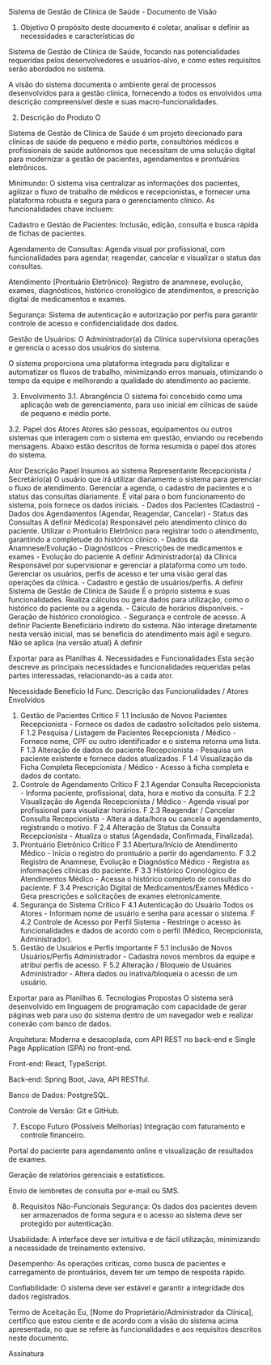 Sistema de Gestão de Clínica de Saúde - Documento de Visão
1. Objetivo
O propósito deste documento é coletar, analisar e definir as necessidades e características do 

Sistema de Gestão de Clínica de Saúde, focando nas potencialidades requeridas pelos desenvolvedores e usuários-alvo, e como estes requisitos serão abordados no sistema.

A visão do sistema documenta o ambiente geral de processos desenvolvidos para a gestão clínica, fornecendo a todos os envolvidos uma descrição compreensível deste e suas macro-funcionalidades.

2. Descrição do Produto
O 

Sistema de Gestão de Clínica de Saúde é um projeto direcionado para clínicas de saúde de pequeno e médio porte, consultórios médicos e profissionais de saúde autônomos  que necessitam de uma solução digital para modernizar a gestão de pacientes, agendamentos e prontuários eletrônicos.


Minimundo:
O sistema visa centralizar as informações dos pacientes, agilizar o fluxo de trabalho de médicos e recepcionistas, e fornecer uma plataforma robusta e segura para o gerenciamento clínico. As funcionalidades chave incluem:

Cadastro e Gestão de Pacientes: Inclusão, edição, consulta e busca rápida de fichas de pacientes.

Agendamento de Consultas: Agenda visual por profissional, com funcionalidades para agendar, reagendar, cancelar e visualizar o status das consultas.

Atendimento (Prontuário Eletrônico): Registro de anamnese, evolução, exames, diagnósticos, histórico cronológico de atendimentos, e prescrição digital de medicamentos e exames.

Segurança: Sistema de autenticação e autorização por perfis para garantir controle de acesso e confidencialidade dos dados.

Gestão de Usuários: O Administrador(a) da Clínica supervisiona operações e gerencia o acesso dos usuários do sistema.

O sistema proporciona uma plataforma integrada para digitalizar e automatizar os fluxos de trabalho, minimizando erros manuais, otimizando o tempo da equipe e melhorando a qualidade do atendimento ao paciente.

3. Envolvimento
3.1. Abrangência
O sistema foi concebido como uma aplicação web de gerenciamento, para uso inicial em clínicas de saúde de pequeno e médio porte.

3.2. Papel dos Atores
Atores são pessoas, equipamentos ou outros sistemas que interagem com o sistema em questão, enviando ou recebendo mensagens. Abaixo estão descritos de forma resumida o papel dos atores do sistema.

Ator	Descrição	Papel	Insumos ao sistema	Representante
Recepcionista / Secretário(a)	O usuário que irá utilizar diariamente o sistema para gerenciar o fluxo de atendimento.	Gerenciar a agenda, o cadastro de pacientes e o status das consultas diariamente. É vital para o bom funcionamento do sistema, pois fornece os dados iniciais.	- Dados dos Pacientes (Cadastro) - Dados dos Agendamentos (Agendar, Reagendar, Cancelar) - Status das Consultas	A definir
Médico(a)	Responsável pelo atendimento clínico do paciente.	Utilizar o Prontuário Eletrônico para registrar todo o atendimento, garantindo a completude do histórico clínico.	- Dados da Anamnese/Evolução - Diagnósticos - Prescrições de medicamentos e exames - Evolução do paciente	A definir
Administrador(a) da Clínica	Responsável por supervisionar e gerenciar a plataforma como um todo.	Gerenciar os usuários, perfis de acesso e ter uma visão geral das operações da clínica.	- Cadastro e gestão de usuários/perfis.	A definir
Sistema de Gestão de Clínica de Saúde	É o próprio sistema e suas funcionalidades.	Realiza cálculos ou gera dados para utilização, como o histórico do paciente ou a agenda.	- Cálculo de horários disponíveis. - Geração de histórico cronológico. - Segurança e controle de acesso.	A definir
Paciente	Beneficiário indireto do sistema.	Não interage diretamente nesta versão inicial, mas se beneficia do atendimento mais ágil e seguro.	Não se aplica (na versão atual)	A definir

Exportar para as Planilhas
4. Necessidades e Funcionalidades
Esta seção descreve as principais necessidades e funcionalidades requeridas pelas partes interessadas, relacionando-as a cada ator.

Necessidade	Benefício	Id Func.	Descrição das Funcionalidades / Atores Envolvidos
1. Gestão de Pacientes	Crítico	F 1.1	Inclusão de Novos Pacientes Recepcionista - Fornece os dados de cadastro solicitados pelo sistema.
F 1.2	Pesquisa / Listagem de Pacientes Recepcionista / Médico - Fornece nome, CPF ou outro identificador e o sistema retorna uma lista.
F 1.3	Alteração de dados do paciente Recepcionista - Pesquisa um paciente existente e fornece dados atualizados.
F 1.4	Visualização da Ficha Completa Recepcionista / Médico - Acesso à ficha completa e dados de contato.
2. Controle de Agendamento	Crítico	F 2.1	Agendar Consulta Recepcionista - Informa paciente, profissional, data, hora e motivo da consulta.
F 2.2	Visualização de Agenda Recepcionista / Médico - Agenda visual por profissional para visualizar horários.
F 2.3	Reagendar / Cancelar Consulta Recepcionista - Altera a data/hora ou cancela o agendamento, registrando o motivo.
F 2.4	Alteração de Status da Consulta Recepcionista - Atualiza o status (Agendada, Confirmada, Finalizada).
3. Prontuário Eletrônico	Crítico	F 3.1	Abertura/Início de Atendimento Médico - Inicia o registro do prontuário a partir do agendamento.
F 3.2	Registro de Anamnese, Evolução e Diagnóstico Médico - Registra as informações clínicas do paciente.
F 3.3	Histórico Cronológico de Atendimentos Médico - Acessa o histórico completo de consultas do paciente.
F 3.4	Prescrição Digital de Medicamentos/Exames Médico - Gera prescrições e solicitações de exames eletronicamente.
4. Segurança do Sistema	Crítico	F 4.1	Autenticação do Usuário Todos os Atores - Informam nome de usuário e senha para acessar o sistema.
F 4.2	Controle de Acesso por Perfil Sistema - Restringe o acesso às funcionalidades e dados de acordo com o perfil (Médico, Recepcionista, Administrador).
5. Gestão de Usuários e Perfis	Importante	F 5.1	Inclusão de Novos Usuários/Perfis Administrador - Cadastra novos membros da equipe e atribui perfis de acesso.
F 5.2	Alteração / Bloqueio de Usuários Administrador - Altera dados ou inativa/bloqueia o acesso de um usuário.

Exportar para as Planilhas
6. Tecnologias Propostas
O sistema será desenvolvido em linguagem de programação com capacidade de gerar páginas web para uso do sistema dentro de um navegador web e realizar conexão com banco de dados.

Arquitetura: Moderna e desacoplada, com API REST no back-end e Single Page Application (SPA) no front-end.

Front-end: React, TypeScript.

Back-end: Spring Boot, Java, API RESTful.

Banco de Dados: PostgreSQL.

Controle de Versão: Git e GitHub.

7. Escopo Futuro (Possíveis Melhorias)
Integração com faturamento e controle financeiro.

Portal do paciente para agendamento online e visualização de resultados de exames.

Geração de relatórios gerenciais e estatísticos.

Envio de lembretes de consulta por e-mail ou SMS.

8. Requisitos Não-Funcionais
Segurança: Os dados dos pacientes devem ser armazenados de forma segura e o acesso ao sistema deve ser protegido por autenticação.

Usabilidade: A interface deve ser intuitiva e de fácil utilização, minimizando a necessidade de treinamento extensivo.

Desempenho: As operações críticas, como busca de pacientes e carregamento de prontuários, devem ter um tempo de resposta rápido.

Confiabilidade: O sistema deve ser estável e garantir a integridade dos dados registrados.

Termo de Aceitação
Eu, [Nome do Proprietário/Administrador da Clínica], certifico que estou ciente e de acordo com a visão do sistema acima apresentada, no que se refere às funcionalidades e aos requisitos descritos neste documento.

Assinatura

